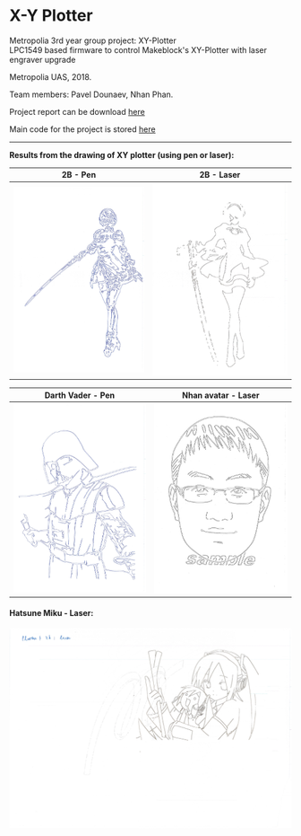 # X-Y Plotter
Metropolia 3rd year group project: XY-Plotter\
LPC1549 based firmware to control Makeblock's XY-Plotter with laser engraver upgrade
<p>
Metropolia UAS, 2018.  
<p>
Team members: Pavel Dounaev, Nhan Phan.
<p>

Project report can be download [here](https://github.com/Usin2705/ARM-Processors-Project/blob/master/Project%20report.pdf)

Main code for the project is stored [here](https://github.com/Usin2705/ARM-Processors-Project/blob/master/XYPlotterLPC1549/src/XYPlotterLPC1549.cpp)

---
<b>Results from the drawing of XY plotter (using pen or laser):</b>

2B - Pen  | 2B - Laser
:-------------------------:|:-------------------------:
<img src="https://github.com/Usin2705/ARM-Processors-Project/blob/master/Results/2B%20-%20Pen.jpg">|  <img src="https://github.com/Usin2705/ARM-Processors-Project/blob/master/Results/2B%20-%20Laser.jpg">


Darth Vader - Pen | Nhan avatar - Laser
:-------------------------:|:-------------------------:
<img src="https://github.com/Usin2705/ARM-Processors-Project/blob/master/Results/Darth%20Vader%20-%20Pen.jpg"> |  <img src="https://github.com/Usin2705/ARM-Processors-Project/blob/master/Results/Nhan%20avatar%20-%20Laser.jpg">


#### Hatsune Miku - Laser:

<img src="https://github.com/Usin2705/ARM-Processors-Project/blob/master/Results/Hatsune%20Miku%20-%20Laser%20A4.jpg" width="1080">
